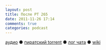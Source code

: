 ```yaml
---
layout: post
title: После РТ 265
date: 2011-11-26 17:14
comments: true
categories: podcast
---
```

[аудио](http://cdn.radio-t.com/rt265post.mp3) ● [пиратский torrent](http://pirates.radio-t.com/torrents/rt265post.mp3.torrent) ● [лог чата](http://chat.radio-t.com/logs/radio-t-265.html) ● [wiki](http://wiki.radio-t.com/%D0%9F%D0%BE%D1%81%D0%BB%D0%B5_%D0%A0%D0%A2_265)<audio src="http://cdn.radio-t.com/rt265post.mp3" preload="none">
